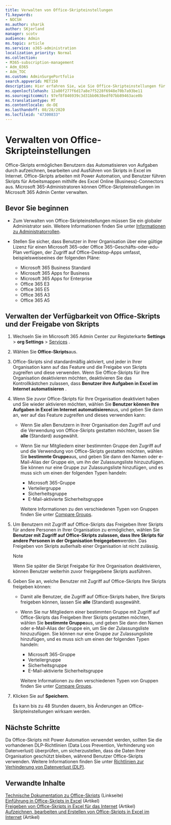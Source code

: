 ```yaml
---
title: Verwalten von Office-Skripteinstellungen
f1.keywords:
- NOCSH
ms.author: sharik
author: SKjerland
manager: scotv
audience: Admin
ms.topic: article
ms.service: o365-administration
localization_priority: Normal
ms.collection:
- M365-subscription-management
- Adm_O365
- Adm_TOC
ms.custom: AdminSurgePortfolio
search.appverid: MET150
description: Hier erfahren Sie, wie Sie Office-Skripteinstellungen für Benutzer in Ihrer Organisation verwalten.
ms.openlocfilehash: 12a80f277f6d17a8e7f5228f6948e70b7a93be11
ms.sourcegitcommit: 97ef8f846939c3d31bb0638edf07bb89463ace0b
ms.translationtype: MT
ms.contentlocale: de-DE
ms.lasthandoff: 08/28/2020
ms.locfileid: "47300833"
---
```

# <a name="manage-office-scripts-settings"></a>Verwalten von Office-Skripteinstellungen

Office-Skripts ermöglichen Benutzern das Automatisieren von Aufgaben durch aufzeichnen, bearbeiten und Ausführen von Skripts in Excel im Internet. Office-Skripts arbeiten mit Power Automation, und Benutzer führen Skripts für Arbeitsmappen mithilfe des Excel Online (Business)-Connectors aus. Microsoft 365-Administratoren können Office-Skripteinstellungen im Microsoft 365 Admin Center verwalten.

## <a name="before-you-begin"></a>Bevor Sie beginnen

- Zum Verwalten von Office-Skripteinstellungen müssen Sie ein globaler Administrator sein. Weitere Informationen finden Sie unter [Informationen zu Administratorrollen](../add-users/about-admin-roles.md).

- Stellen Sie sicher, dass Benutzer in Ihrer Organisation über eine gültige Lizenz für einen Microsoft 365-oder Office 365-Geschäfts-oder-edu-Plan verfügen, der Zugriff auf Office-Desktop-Apps umfasst, beispielsweiseeines der folgenden Pläne:

    - Microsoft 365 Business Standard
    - Microsoft 365 Apps for Business
    - Microsoft 365 Apps for Enterprise
    - Office 365 E3
    - Office 365 E5
    - Office 365 A3
    - Office 365 A5

## <a name="manage-availability-of-office-scripts-and-sharing-of-scripts"></a>Verwalten der Verfügbarkeit von Office-Skripts und der Freigabe von Skripts

1. Wechseln Sie im Microsoft 365 Admin Center zur Registerkarte **Settings** \> **org Settings** \> <a href="https://go.microsoft.com/fwlink/p/?linkid=2053743" target="_blank">Services</a> .

2. Wählen Sie **Office-Skripts**aus.

3. Office-Skripts sind standardmäßig aktiviert, und jeder in Ihrer Organisation kann auf das Feature und die Freigabe von Skripts zugreifen und diese verwenden. Wenn Sie Office-Skripts für Ihre Organisation deaktivieren möchten, deaktivieren Sie das Kontrollkästchen zulassen, dass **Benutzer ihre Aufgaben in Excel im Internet automatisieren** .

4. Wenn Sie zuvor Office-Skripts für Ihre Organisation deaktiviert haben und Sie wieder aktivieren möchten, wählen Sie **Benutzer können Ihre Aufgaben in Excel im Internet automatisieren**aus, und geben Sie dann an, wer auf das Feature zugreifen und dieses verwenden kann:

    - Wenn Sie allen Benutzern in Ihrer Organisation den Zugriff auf und die Verwendung von Office-Skripts gestatten möchten, lassen Sie **alle** (Standard) ausgewählt. 

    - Wenn Sie nur Mitgliedern einer bestimmten Gruppe den Zugriff auf und die Verwendung von Office-Skripts gestatten möchten, wählen Sie **bestimmte Gruppe**aus, und geben Sie dann den Namen oder e-Mail-Alias der Gruppe ein, um ihn der Zulassungsliste hinzuzufügen. Sie können nur eine Gruppe zur Zulassungsliste hinzufügen, und es muss sich um einen der folgenden Typen handeln:
        - Microsoft 365-Gruppe
        - Verteilergruppe
        - Sicherheitsgruppe
        - E-Mail-aktivierte Sicherheitsgruppe
    
        Weitere Informationen zu den verschiedenen Typen von Gruppen finden Sie unter [Compare Groups](../create-groups/compare-groups.md).

5. Um Benutzern mit Zugriff auf Office-Skripts das Freigeben Ihrer Skripts für andere Personen in Ihrer Organisation zu ermöglichen, wählen Sie **Benutzer mit Zugriff auf Office-Skripts zulassen, dass Ihre Skripts für andere Personen in der Organisation freigegeben**werden. Das Freigeben von Skripts außerhalb einer Organisation ist nicht zulässig.
 
    > [!NOTE]
    > Wenn Sie später die Skript Freigabe für Ihre Organisation deaktivieren, können Benutzer weiterhin zuvor freigegebene Skripts ausführen.
 
6. Geben Sie an, welche Benutzer mit Zugriff auf Office-Skripts Ihre Skripts freigeben können:
    
    - Damit alle Benutzer, die Zugriff auf Office-Skripts haben, Ihre Skripts freigeben können, lassen Sie **alle** (Standard) ausgewählt.

    - Wenn Sie nur Mitgliedern einer bestimmten Gruppe mit Zugriff auf Office-Skripts das Freigeben Ihrer Skripts gestatten möchten, wählen Sie **bestimmte Gruppe**aus, und geben Sie dann den Namen oder e-Mail-Alias der Gruppe ein, um Sie der Zulassungsliste hinzuzufügen. Sie können nur eine Gruppe zur Zulassungsliste hinzufügen, und es muss sich um einen der folgenden Typen handeln:
        - Microsoft 365-Gruppe
        - Verteilergruppe
        - Sicherheitsgruppe
        - E-Mail-aktivierte Sicherheitsgruppe
    
        Weitere Informationen zu den verschiedenen Typen von Gruppen finden Sie unter [Compare Groups](../create-groups/compare-groups.md).

7. Klicken Sie auf **Speichern**.

    Es kann bis zu 48 Stunden dauern, bis Änderungen an Office-Skripteinstellungen wirksam werden.

## <a name="next-steps"></a>Nächste Schritte

Da Office-Skripts mit Power Automation verwendet werden, sollten Sie die vorhandenen DLP-Richtlinien (Data Loss Prevention, Verhinderung von Datenverlust) überprüfen, um sicherzustellen, dass die Daten Ihrer Organisation geschützt bleiben, während Benutzer Office-Skripts verwenden. Weitere Informationen finden Sie unter [Richtlinien zur Verhinderung von Datenverlust (DLP)](/power-automate/prevent-data-loss).

## <a name="related-content"></a>Verwandte Inhalte

[Technische Dokumentation zu Office-Skripts](/office/dev/scripts/) (Linkseite) \
[Einführung in Office-Skripts in Excel](https://support.microsoft.com/office/9fbe283d-adb8-4f13-a75b-a81c6baf163a) (Artikel) \
[Freigeben von Office-Skripts in Excel für das Internet](https://support.microsoft.com/office/226eddbc-3a44-4540-acfe-fccda3d1122b) (Artikel) \
[Aufzeichnen, bearbeiten und Erstellen von Office-Skripts in Excel im Internet](/office/dev/scripts/tutorials/excel-tutorial) (Artikel)